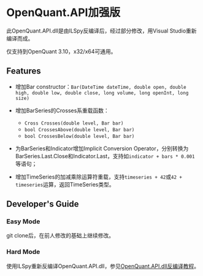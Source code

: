 OpenQuant.API加强版
===================

此OpenQuant.API.dll是由ILSpy反编译后，经过部分修改，用Visual Studio重新编译而成。

仅支持到OpenQuant 3.10，x32/x64可通用。

## Features

* 增加Bar constructor：`Bar(DateTime dateTime, double open, double high, double low, double close, long volume, long openInt, long size)`

* 增加BarSeries的Crosses系重载函数：
    - `Cross Crosses(double level, Bar bar)`
    - `bool CrossesAbove(double level, Bar bar)`
    - `bool CrossesBelow(double level, Bar bar)`

* 为BarSeries和Indicator增加Implicit Conversion Operator，分别转换为BarSeries.Last.Close和Indicator.Last，支持如`indicator + bars * 0.001`等语句；

* 增加TimeSeries的加减乘除运算符重载，支持`timeseries + 42`或`42 + timeseries`运算，返回TimeSeries类型。

## Developer's Guide

### Easy Mode

git clone后，在前人修改的基础上继续修改。

### Hard Mode

使用ILSpy重新反编译OpenQuant.API.dll，参见[OpenQuant.API.dll反编译教程](https://github.com/whenov/OpenQuant.API/wiki/Home)。
